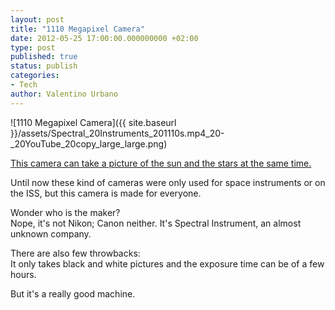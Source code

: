 ```yaml
---
layout: post
title: "1110 Megapixel Camera"
date: 2012-05-25 17:00:00.000000000 +02:00
type: post
published: true
status: publish
categories:
- Tech
author: Valentino Urbano 
---
```


![1110 Megapixel Camera]({{ site.baseurl }}/assets/Spectral_20Instruments_201110s.mp4_20-_20YouTube_20copy_large_large.png)

[This camera can take a picture of the sun and the stars at the same time.][0]

Until now these kind of cameras were only used for space instruments or on the ISS, but this camera is made for everyone.

Wonder who is the maker?  
Nope, it's not Nikon; Canon neither. It's Spectral Instrument, an almost unknown company.

There are also few throwbacks:  
It only takes black and white pictures and the exposure time can be of a few hours.

But it's a really good machine.


[0]: http://www.theverge.com/2012/5/18/3028249/spectral-instruments-112-megapixel-noise-free-sensor